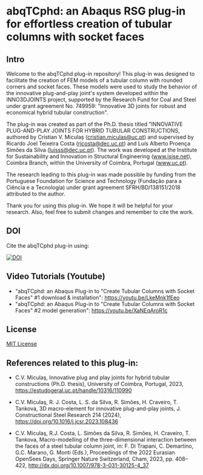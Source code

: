 # abqTCphd: an Abaqus RSG plug-in for effortless creation of tubular columns with socket faces

## Intro
Welcome to the abqTCphd plug-in repository! This plug-in was designed to facilitate the creation of FEM models of a tubular column with rounded corners and socket faces. These models were used to study the behavior of the innovative plug-and-play joint's system developed within the INNO3DJOINTS project, supported by the Research Fund for Coal and Steel under grant agreement No. 749959: "Innovative 3D joints for robust and economical hybrid tubular construction".

The plug-in was created as part of the Ph.D. thesis titled "INNOVATIVE PLUG-AND-PLAY JOINTS FOR HYBRID TUBULAR CONSTRUCTIONS, authored by Cristian V. Miculaș (cristian.miculas@uc.pt) and supervised by Ricardo Joel Teixeira Costa (rjcosta@dec.uc.pt) and Luís Alberto Proença Simões da Silva (luisss@dec.uc.pt). The work was developed at the Institute for Sustainability and Innovation in Structural Engineering (www.isise.net), Coimbra Branch, within the University of Coimbra, Portugal (www.uc.pt).

The research leading to this plug-in was made possible by funding from the Portuguese Foundation for Science and Technology (Fundação para a Ciência e a Tecnologia) under grant agreement SFRH/BD/138151/2018 attributed to the author.

Thank you for using this plug-in. We hope it will be helpful for your research. Also, feel free to submit changes and remember to cite the work.

## DOI
Cite the abqTCphd plug-in using:

[![DOI](https://zenodo.org/badge/614094828.svg)](https://zenodo.org/badge/latestdoi/614094828)

## Video Tutorials (Youtube)
- "abqTCphd: an Abaqus Plug-in to "Create Tubular Columns with Socket Faces" #1 download & installation": https://youtu.be/LkeMnk1fEeo
- "abqTCphd: an Abaqus Plug-in to "Create Tubular Columns with Socket Faces" #2 model generation": https://youtu.be/XaNEqAroR1c

## License
[MIT License](LICENSE)

## References related to this plug-in:
- C.V. Miculaş, Innovative plug and play joints for hybrid tubular constructions (Ph.D. thesis), University of Coimbra, Portugal, 2023, https://estudogeral.uc.pt/handle/10316/110990

- C.V. Miculaş, R. J. Costa, L. S. da Silva, R. Simões, H. Craveiro, T. Tankova, 3D macro-element for innovative plug-and-play joints, J. Constructional Steel Research 214 (2024), https://doi.org/10.1016/j.jcsr.2023.108436

- C.V. Miculaş, R.J. Costa, L. Simões da Silva, R. Simões, H. Craveiro, T. Tankova, Macro-modelling of the three-dimensional interaction between the faces of a steel tubular column joint, in: F. Di Trapani, C. Demartino, G.C. Marano, G. Monti (Eds.), Proceedings of the 2022 Eurasian OpenSees Days, Springer Nature Switzerland, Cham, 2023, pp. 408–422, http://dx.doi.org/10.1007/978-3-031-30125-4_37